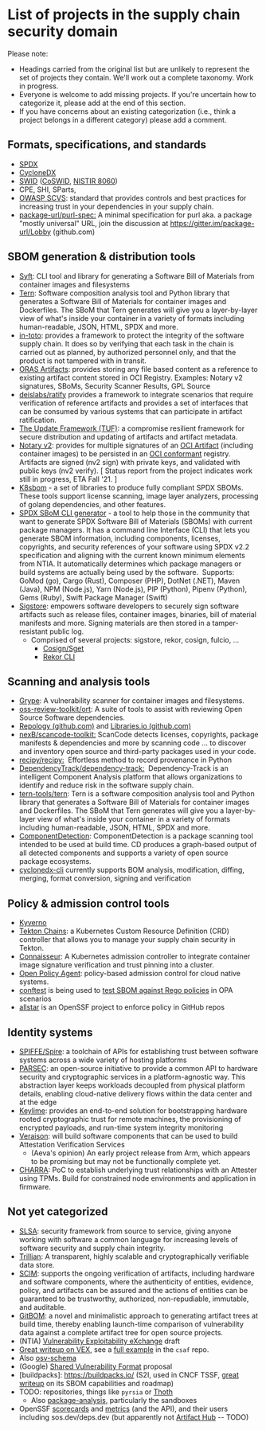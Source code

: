 # List of projects in the supply chain security domain

Please note:

* Headings carried from the original list but are unlikely to represent the set of projects they contain. We'll work out a complete taxonomy. Work in progress.
* Everyone is welcome to add missing projects. If you're uncertain how to categorize it, please add at the end of this section.
* If you have concerns about an existing categorization (i.e., think a project belongs in a different category) please add a comment.

## Formats, specifications, and standards

* [SPDX](https://spdx.dev/specifications/)
* [CycloneDX](https://github.com/CycloneDX/)
* [SWID](https://standards.iso.org/iso-iec/19770/-2/2015-current/schema.xsd) ([CoSWID](https://www.ietf.org/archive/id/draft-ietf-sacm-coswid-18.html), [NISTIR 8060](https://doi.org/10.6028/NIST.IR.8060))
* CPE, SHI, SParts,
* [OWASP SCVS](https://owasp.org/www-project-software-component-verification-standard/): standard that provides controls and best practices for increasing trust in your dependencies in your supply chain.
* [package-url/purl-spec:](https://github.com/package-url/purl-spec) A minimal specification for purl aka. a package "mostly universal" URL, join the discussion at <https://gitter.im/package-url/Lobby> (github.com)

## SBOM generation & distribution tools

* [Syft](https://github.com/anchore/syft): CLI tool and library for generating a Software Bill of Materials from container images and filesystems
* [Tern](https://github.com/tern-tools/tern): Software composition analysis tool and Python library that generates a Software Bill of Materials for container images and Dockerfiles. The SBoM that Tern generates will give you a layer-by-layer view of what's inside your container in a variety of formats including human-readable, JSON, HTML, SPDX and more.
* [in-toto](https://in-toto.io/): provides a framework to protect the integrity of the software supply chain. It does so by verifying that each task in the chain is carried out as planned, by authorized personnel only, and that the product is not tampered with in transit.
* [ORAS Artifacts](https://github.com/oras-project/artifacts-spec/): provides storing any file based content as a reference to existing artifact content stored in OCI Registry. Examples: Notary v2 signatures, SBoMs, Security Scanner Results, GPL Source
* [deislabs/ratify](https://github.com/deislabs/ratify) provides a framework to integrate scenarios that require verification of reference artifacts and provides a set of interfaces that can be consumed by various systems that can participate in artifact ratification.
* [The Update Framework (TUF)](https://theupdateframework.io/): a compromise resilient framework for secure distribution and updating of artifacts and artifact metadata.
* [Notary v2](https://github.com/notaryproject/notaryproject#notary-v2-overview): provides for multiple signatures of an [OCI Artifact](https://github.com/opencontainers/artifacts) (including container images) to be persisted in an [OCI conformant](https://github.com/opencontainers/oci-conformance) registry. Artifacts are signed (nv2 sign) with private keys, and validated with public keys (nv2 verify). [ Status report from the project indicates work still in progress, ETA Fall '21\. ]
* [K8sbom](https://github.com/kubernetes/release/blob/master/docs/bom/create-a-bill-of-materials.md) - a set of libraries to produce fully compliant SPDX SBOMs. These tools support license scanning, image layer analyzers, processing of golang dependencies, and other features.
* [SPDX SBoM CLI generator](https://github.com/spdx/spdx-sbom-generator) - a tool to help those in the community that want to generate SPDX Software Bill of Materials (SBOMs) with current package managers. It has a command line Interface (CLI) that lets you generate SBOM information, including components, licenses, copyrights, and security references of your software using SPDX v2.2 specification and aligning with the current known minimum elements from NTIA. It automatically determines which package managers or build systems are actually being used by the software.  Supports: GoMod (go), Cargo (Rust), Composer (PHP), DotNet (.NET), Maven (Java), NPM (Node.js), Yarn (Node.js), PIP (Python), Pipenv (Python), Gems (Ruby), Swift Package Manager (Swift)
* [Sigstore](https://sigstore.dev/what_is_sigstore/): empowers software developers to securely sign software artifacts such as release files, container images, binaries, bill of material manifests and more. Signing materials are then stored in a tamper-resistant public log.
  * Comprised of several projects: sigstore, rekor, cosign, fulcio, ...
    * [Cosign/Sget](https://github.com/sigstore/cosign)
    * [Rekor CLI](https://github.com/sigstore/rekor)

## Scanning and analysis tools

* [Grype](https://github.com/anchore/grype): A vulnerability scanner for container images and filesystems.
* [oss-review-toolkit/ort](https://github.com/oss-review-toolkit/ort): A suite of tools to assist with reviewing Open Source Software dependencies.
* [Repology (github.com)](https://github.com/repology) and [Libraries.io (github.com)](https://github.com/librariesio)
* [nexB/scancode-toolkit:](https://github.com/nexB/scancode-toolkit) ScanCode detects licenses, copyrights, package manifests & dependencies and more by scanning code ... to discover and inventory open source and third-party packages used in your code.
* [recipy/recipy:](https://github.com/recipy/recipy)  Effortless method to record provenance in Python
* [DependencyTrack/dependency-track:](https://github.com/DependencyTrack/dependency-track)  Dependency-Track is an intelligent Component Analysis platform that allows organizations to identify and reduce risk in the software supply chain.
* [tern-tools/tern](https://github.com/tern-tools/tern): Tern is a software composition analysis tool and Python library that generates a Software Bill of Materials for container images and Dockerfiles. The SBoM that Tern generates will give you a layer-by-layer view of what's inside your container in a variety of formats including human-readable, JSON, HTML, SPDX and more.
* [ComponentDetection](https://github.com/microsoft/component-detection): ComponentDetection is a package scanning tool intended to be used at build time. CD produces a graph-based output of all detected components and supports a variety of open source package ecosystems.
* [cyclonedx-cli](https://github.com/CycloneDX/cyclonedx-cli) currently supports BOM analysis, modification, diffing, merging, format conversion, signing and verification

## Policy & admission control tools

* [Kyverno](https://kyverno.io/)
* [Tekton Chains](https://github.com/tektoncd/chains): a Kubernetes Custom Resource Definition (CRD) controller that allows you to manage your supply chain security in Tekton.
* [Connaisseur](https://sse-secure-systems.github.io/connaisseur/v2.0.0/): A Kubernetes admission controller to integrate container image signature verification and trust pinning into a cluster.
* [Open Policy Agent](https://www.openpolicyagent.org/): policy-based admission control for cloud native systems.
* [conftest](https://github.com/open-policy-agent/conftest) is being used to [test SBOM against Rego policies](https://twitter.com/developerguyba/status/1466006915054542850?s=12) in OPA scenarios
* [allstar](https://github.com/ossf/allstar) is an OpenSSF project to enforce policy in GitHub repos

## Identity systems

* [SPIFFE/Spire](https://github.com/spiffe/spire): a toolchain of APIs for establishing trust between software systems across a wide variety of hosting platforms
* [PARSEC](https://github.com/parallaxsecond/parsec): an open-source initiative to provide a common API to hardware security and cryptographic services in a platform-agnostic way. This abstraction layer keeps workloads decoupled from physical platform details, enabling cloud-native delivery flows within the data center and at the edge
* [Keylime](https://github.com/keylime/keylime): provides an end-to-end solution for bootstrapping hardware rooted cryptographic trust for remote machines, the provisioning of encrypted payloads, and run-time system integrity monitoring
* [Veraison](https://github.com/veraison/veraison): will build software components that can be used to build Attestation Verification Services
  * (Aeva's opinion) An early project release from Arm, which appears to be promising but may not be functionally complete yet.
* [CHARRA](https://github.com/Fraunhofer-SIT/charra): PoC to establish underlying trust relationships with an Attester using TPMs. Build for constrained node environments and application in firmware.

## Not yet categorized

* [SLSA](https://github.com/slsa-framework/slsa): security framework from source to service, giving anyone working with software a common language for increasing levels of software security and supply chain integrity.
* [Trillian](https://github.com/google/trillian): A transparent, highly scalable and cryptographically verifiable data store.
* [SCIM](https://github.com/microsoft/scim): supports the ongoing verification of artifacts, including hardware and software components, where the authenticity of entities, evidence, policy, and artifacts can be assured and the actions of entities can be guaranteed to be trustworthy, authorized, non-repudiable, immutable, and auditable.
* [GitBOM](https://hackmd.io/@aeva/draft-gitbom-spec): a novel and minimalistic approach to generating artifact trees at build time, thereby enabling launch-time comparison of vulnerability data against a complete artifact tree for open source projects.
* (NTIA) [Vulnerability Exploitability eXchange](https://docs.google.com/document/d/1sylBGNooKtf220RHQn1I8pZRmqXZQADDQ_TOABrKTpA/edit#heading=h.ss425olznxo) draft
* [Great writeup on VEX](https://zt.dev/posts/what-is-vex/), see a [full example](https://github.com/oasis-tcs/csaf/blob/master/csaf_2.0/examples/csaf/CVE-2018-0171-modified.json) in the `csaf` repo.
* Also [osv-schema](https://github.com/ossf/osv-schema)
* (Google) [Shared Vulnerability Format](https://docs.google.com/document/d/1sylBGNooKtf220RHQn1I8pZRmqXZQADDQ_TOABrKTpA/edit#heading=h.ss425olznxo) proposal
* [buildpacks]: <https://buildpacks.io/> (S2I, used in CNCF TSSF, [great writeup](https://zt.dev/posts/buildpacks-sbom-opportunities/) on its SBOM capabilities and roadmap)
* TODO: repositories, things like `pyrsia` or [Thoth](https://developers.redhat.com/articles/2021/12/21/prevent-python-dependency-confusion-attacks-thoth#dependency_management_in_python)
  * Also [package-analysis](https://github.com/ossf/package-analysis), particularly the sandboxes
* OpenSSF [scorecards](https://github.com/ossf/scorecard) and [metrics](https://metrics.openssf.org/) (and the API), and their users including sos.dev/deps.dev (but apparently not [Artifact Hub](https://artifacthub.io/) -- TODO)
